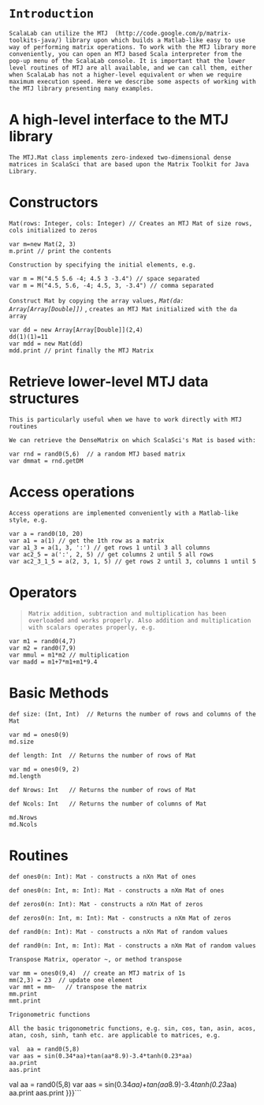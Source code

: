 # `Introduction ` #

`ScalaLab can utilize the MTJ  (http://code.google.com/p/matrix-toolkits-java/) library upon which builds a Matlab-like easy to use way of performing matrix operations. To work with the MTJ library more conveniently, you can open an MTJ based Scala interpreter from the pop-up menu of the ScalaLab console. It is important that the lower level routines of MTJ are all available, and we can call them, either when ScalaLab has not a higher-level equivalent or when we require maximum execution speed. Here we describe some aspects of working with the MTJ library presenting many examples.`


# A high-level interface to the MTJ library #

`The MTJ.Mat class implements zero-indexed two-dimensional dense matrices in ScalaSci that are based upon the Matrix Toolkit for Java Library.`

# Constructors #

`Mat(rows: Integer, cols: Integer) // Creates an MTJ Mat of size rows, cols initialized to zeros`

```
var m=new Mat(2, 3)
m.print // print the contents
```

`Construction by specifying the initial elements, e.g.`
```
var m = M("4.5 5.6 -4; 4.5 3 -3.4") // space separated
var m = M("4.5, 5.6, -4; 4.5, 3, -3.4") // comma separated
```

`Construct Mat by copying the array values,` _`Mat(da: Array[Array[Double]])`_ , `creates an MTJ Mat initialized with the da array`
```
var dd = new Array[Array[Double]](2,4)
dd(1)(1)=11
var mdd = new Mat(dd)
mdd.print // print finally the MTJ Matrix
```

# Retrieve lower-level MTJ  data structures #

`This is particularly useful when we have to work directly with MTJ routines`

`We can retrieve the DenseMatrix on which ScalaSci's Mat is based with: `
```
var rnd = rand0(5,6)  // a random MTJ based matrix
var dmmat = rnd.getDM
```


# Access operations #

`Access operations are implemented conveniently with a Matlab-like style, e.g. `
```
var a = rand0(10, 20)
var a1 = a(1) // get the 1th row as a matrix
var a1_3 = a(1, 3, ':') // get rows 1 until 3 all columns
var ac2_5 = a(':', 2, 5) // get columns 2 until 5 all rows
var ac2_3_1_5 = a(2, 3, 1, 5) // get rows 2 until 3, columns 1 until 5 
```



# Operators #

> `Matrix addition, subtraction and multiplication has been overloaded and works properly. Also addition and multiplication with scalars operates properly, e.g.`

```
var m1 = rand0(4,7)
var m2 = rand0(7,9)
var mmul = m1*m2 // multiplication
var madd = m1+7*m1+m1*9.4

```

# Basic Methods #


`def size: (Int, Int)  // Returns the number of rows and columns of the Mat`
```
var md = ones0(9)
md.size
```

`def length: Int  // Returns the number of rows of Mat `
```
var md = ones0(9, 2)
md.length
```


`def Nrows: Int   // Returns the number of rows of Mat`

`def Ncols: Int   // Returns the number of columns of Mat`
```
md.Nrows
md.Ncols
```


# Routines #


`def ones0(n: Int): Mat - constructs a nXn Mat of ones`

`def ones0(n: Int, m: Int): Mat - constructs a nXm Mat of ones`

`def zeros0(n: Int): Mat - constructs a nXn Mat of zeros`

`def zeros0(n: Int, m: Int): Mat - constructs a nXm Mat of zeros`

`def rand0(n: Int): Mat - constructs a nXn Mat of random values`

`def rand0(n: Int, m: Int): Mat - constructs a nXm Mat of random values`


`Transpose Matrix, operator ~, or method transpose`

```
var mm = ones0(9,4)  // create an MTJ matrix of 1s
mm(2,3) = 23  // update one element
var mmt = mm~   // transpose the matrix
mm.print
mmt.print
```


`Trigonometric functions`

`All the basic trigonometric functions, e.g. sin, cos, tan, asin, acos, atan, cosh, sinh, tanh etc. are applicable to matrices, e.g. `

```
val  aa = rand0(5,8)
var aas = sin(0.34*aa)+tan(aa*8.9)-3.4*tanh(0.23*aa)
aa.print
aas.print
```


val  aa = rand0(5,8)
var aas = sin(0.34*aa)+tan(aa*8.9)-3.4*tanh(0.23*aa)
aa.print
aas.print
}}}```